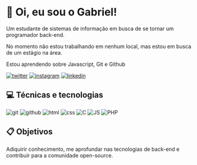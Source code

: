 #  :wave: Oi, eu sou o Gabriel!

Um estudante de sistemas de informação em busca de se tornar um programador back-end.

No momento não estou trabalhando em nenhum local, mas estou em busca de um estágio na área.

Estou aprendendo sobre Javascript, Git e Github

[![twitter](https://img.shields.io/badge/Twitter-1DA1F2?style=for-the-badge&logo=twitter&logoColor=white)](https://twitter.com/onlyasadsatan) 
[![instagram](https://img.shields.io/badge/Instagram-E4405F?style=for-the-badge&logo=instagram&logoColor=white)](https://www.instagram.com/biel.silvap/) 
[![linkedin](https://img.shields.io/badge/LinkedIn-0077B5?style=for-the-badge&logo=linkedin&logoColor=white)](https://www.linkedin.com/in/gabriel-pinto-3a5837249/)

## :computer: Técnicas e tecnologias

![git](https://img.shields.io/badge/GIT-E44C30?style=for-the-badge&logo=git&logoColor=white) 
![github](https://img.shields.io/badge/GitHub-100000?style=for-the-badge&logo=github&logoColor=white) 
![html](https://img.shields.io/badge/HTML5-E34F26?style=for-the-badge&logo=html5&logoColor=white) 
![css](https://img.shields.io/badge/CSS3-1572B6?style=for-the-badge&logo=css3&logoColor=white) 
![C](https://img.shields.io/badge/C-00599C?style=for-the-badge&logo=c&logoColor=white)
![JS](https://img.shields.io/badge/JavaScript-323330?style=for-the-badge&logo=javascript&logoColor=F7DF1)
![PHP](https://img.shields.io/badge/PHP-777BB4?style=for-the-badge&logo=php&logoColor=white)

## :clipboard: Objetivos

Adiquirir conhecimento, me aprofundar nas tecnologias de back-end e contribuir para a comunidade open-source.

<!---
gb00is1033/gb00is1033 is a ✨ special ✨ repository because its `README.md` (this file) appears on your GitHub profile.
You can click the Preview link to take a look at your changes.
--->
